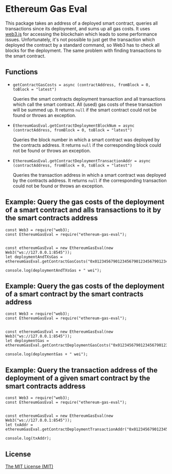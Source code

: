 Ethereum Gas Eval
===================

This package takes an address of a deployed smart contract, queries all transactions since its deployment, and sums up all gas costs.
It uses [web3.js](https://github.com/ethereum/web3.js) for accessing the blockchain which leads to some performance issues. 
Unfortunately, it's not possible to just get the transaction which deployed the contract by a standard command, so Web3 has to check all blocks for the deployment.
The same problem with finding transactions to the smart contract.

## Functions
- ```getContractGasCosts = async (contractAddress, fromBlock = 0, toBlock = "latest")```

  Queries the smart contracts deployment transaction and all transactions which call the smart contract.
  All (used) gas costs of these transaction will be summed up.
  It returns ```null``` if the smart contract could not be found or throws an exception.

- ```EthereumGasEval.getContractDeploymentBlockNum = async (contractAddress, fromBlock = 0, toBlock = "latest")```
  
  Queries the block number in which a smart contract was deployed by the contracts address.
  It returns ```null``` if the corresponding block could not be found or throws an exception.

- ```EthereumGasEval.getContractDeploymentTransactionAddr = async (contractAddress, fromBlock = 0, toBlock = "latest")```
  
  Queries the transaction address in which a smart contract was deployed by the contracts address.
  It returns ```null``` if the corresponding transaction could not be found or throws an exception.

## Example: Query the gas costs of the deployment of a smart contract and alls transactions to it by the smart contracts address 

```
const Web3 = require("web3);
const EthereumGasEval = require("ethereum-gas-eval");


const ethereumGasEval = new EthereumGasEval(new Web3("ws://127.0.0.1:8545"));
let deploymentAndTXsGas = ethereumGasEval.getContractGasCosts("0x012345679012345679012345679012345679");

console.log(deploymentAndTXsGas + " wei");
```

## Example: Query the gas costs of the deployment of a smart contract by the smart contracts address 

```
const Web3 = require("web3);
const EthereumGasEval = require("ethereum-gas-eval");


const ethereumGasEval = new EthereumGasEval(new Web3("ws://127.0.0.1:8545"));
let deploymentGas = ethereumGasEval.getContractDeploymentGasCosts("0x012345679012345679012345679012345679");

console.log(deploymentGas + " wei");
```

## Example: Query the transaction address of the deployment of a given smart contract by the smart contracts address

```
const Web3 = require("web3);
const EthereumGasEval = require("ethereum-gas-eval");


const ethereumGasEval = new EthereumGasEval(new Web3("ws://127.0.0.1:8545"));
let txAddr = ethereumGasEval.getContractDeploymentTransactionAddr("0x012345679012345679012345679012345679");

console.log(txAddr);
```


## License
[The MIT License (MIT)](./LICENSE)